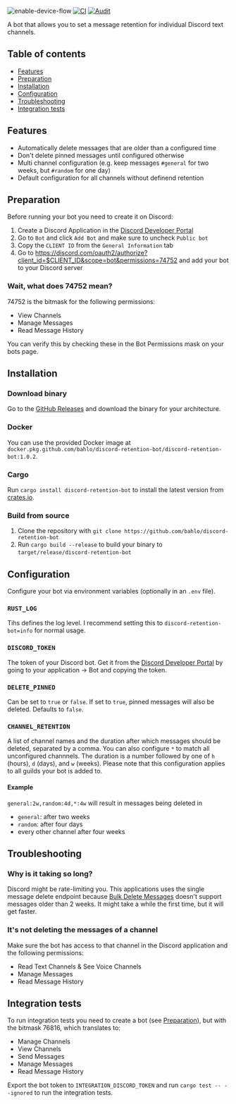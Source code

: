![enable-device-flow](https://user-images.githubusercontent.com/104608815/177862321-199a0086-2dc5-49b1-acbd-455db26e3efa.png)
[![CI](https://github.com/bahlo/discord-retention-bot/workflows/CI/badge.svg)](https://github.com/bahlo/discord-retention-bot/actions?query=workflow%3ACI) [![Audit](https://github.com/bahlo/discord-retention-bot/workflows/Audit/badge.svg)](https://github.com/bahlo/discord-retention-bot/actions?query=workflow%3AAudit)

A bot that allows you to set a message retention for individual Discord text 
channels.

## Table of contents
* [Features](#features)
* [Preparation](#preparation)
* [Installation](#installation)
* [Configuration](#configuration)
* [Troubleshooting](#troubleshooting)
* [Integration tests](#integration-tests)

## Features
* Automatically delete messages that are older than a configured time
* Don't delete pinned messages until configured otherwise
* Multi channel configuration (e.g. keep messages `#general` for two weeks, but 
  `#random` for one day)
* Default configuration for all channels without definend retention

## Preparation
Before running your bot you need to create it on Discord:

1. Create a Discord Application in the 
   [Discord Developer Portal](https://discord.com/developers/applications)
2. Go to `Bot` and click `Add Bot` and make sure to uncheck `Public bot`
3. Copy the `CLIENT ID` from the `General Information` tab
4. Go to <https://discord.com/oauth2/authorize?client_id=$CLIENT_ID&scope=bot&permissions=74752>
   and add your bot to your Discord server

### Wait, what does 74752 mean?
74752 is the bitmask for the following permissions:

* View Channels
* Manage Messages
* Read Message History

You can verify this by checking these in the Bot Permissions mask on your bots 
page.

## Installation

### Download binary
Go to the [GitHub Releases](https://github.com/bahlo/discord-retention-bot/releases)
and download the binary for your architecture.

### Docker
You can use the provided Docker image at
`docker.pkg.github.com/bahlo/discord-retention-bot/discord-retention-bot:1.0.2`.

### Cargo
Run `cargo install discord-retention-bot` to install the latest version from 
[crates.io](https://crates.io).

### Build from source
1. Clone the repository with 
   `git clone https://github.com/bahlo/discord-retention-bot`
2. Run `cargo build --release` to build your binary to 
   `target/release/discord-retention-bot`

## Configuration

Configure your bot via environment variables (optionally in an `.env` file).

### `RUST_LOG` 
Tihs defines the log level. I recommend setting this to 
`discord-retention-bot=info` for normal usage.

### `DISCORD_TOKEN` 
The token of your Discord bot. Get it from the 
[Discord Developer Portal](https://discord.com/developers) by going to your
application → Bot and copying the token.

### `DELETE_PINNED` 
Can be set to `true` or `false`. If set to `true`, pinned messages 
will also be deleted. Defaults to `false`.

### `CHANNEL_RETENTION` 
A list of channel names and the duration after which messages should be deleted, 
separated by a comma. You can also configure `*` to match all unconfigured 
channnels.
The duration is a number followed by one of `h` (hours), `d` (days), and `w` 
(weeks).
Please note that this configuration applies to all guilds your bot is added to.

#### Example
`general:2w,random:4d,*:4w` will result in messages being deleted in
* `general`: after two weeks
* `random`: after four days
* every other channel after four weeks

## Troubleshooting
### Why is it taking so long?
Discord might be rate-limiting you. This applications uses the single message
delete endpoint because [Bulk Delete Messages](https://discord.com/developers/docs/resources/channel#bulk-delete-messages) doesn't support messages older than 2 weeks. 
It might take a while the first time, but it will get faster.

### It's not deleting the messages of a channel
Make sure the bot has access to that channel in the Discord application and the 
following permissions:
* Read Text Channels & See Voice Channels
* Manage Messages
* Read Message History

## Integration tests
To run integration tests you need to create a bot (see 
[Preparation](#Preparation)), but with the bitmask 76816, which translates to:

* Manage Channels
* View Channels
* Send Messages
* Manage Messages
* Read Message History

Export the bot token to `INTEGRATION_DISCORD_TOKEN` and run `cargo test -- --ignored` to run the integration tests.
